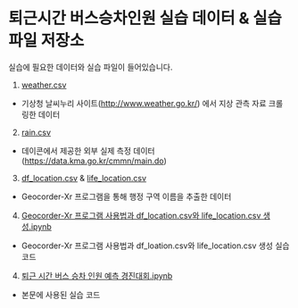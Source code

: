 # 퇴근시간 버스승차인원 실습 데이터 & 실습 파일 저장소

실습에 필요한 데이터와 실습 파일이 들어있습니다.

1. [weather.csv](https://github.com/jeju-tangerine/jeju--bus/blob/master/weather.csv)
  + 기상청 날씨누리 사이트(http://www.weather.go.kr/) 에서 지상 관측 자료 크롤링한 데이터
    
2. [rain.csv](https://github.com/jeju-tangerine/jeju--bus/blob/master/rain.csv)
  + 데이콘에서 제공한 외부 실제 측정 데이터(https://data.kma.go.kr/cmmn/main.do)

3. [df_location.csv](https://github.com/jeju-tangerine/jeju--bus/blob/master/df_location.csv) & [life_location.csv](https://github.com/jeju-tangerine/jeju--bus/blob/master/life_location.csv)
  + Geocorder-Xr 프로그램을 통해 행정 구역 이름을 추출한 데이터
  
4. [Geocorder-Xr 프로그램 사용법과 df_location.csv와 life_location.csv 생성.ipynb](https://github.com/jeju-tangerine/jeju--bus/blob/master/Geocorder-Xr%20%ED%94%84%EB%A1%9C%EA%B7%B8%EB%9E%A8%20%EC%82%AC%EC%9A%A9%EB%B2%95%EA%B3%BC%20df_location.csv%EC%99%80%20life_location.csv%20%EC%83%9D%EC%84%B1.ipynb)
  + Geocorder-Xr 프로그램 사용법과 df_loation.csv와 life_location.csv 생성 실습 코드
    
4. [퇴근 시간 버스 승차 인원 예측 경진대회.ipynb](https://github.com/jeju-tangerine/jeju--bus/blob/master/3.%20%ED%87%B4%EA%B7%BC%20%EC%8B%9C%EA%B0%84%20%EB%B2%84%EC%8A%A4%20%EC%8A%B9%EC%B0%A8%20%EC%9D%B8%EC%9B%90%20%EC%98%88%EC%B8%A1%20%EA%B2%BD%EC%A7%84%EB%8C%80%ED%9A%8C.ipynb)
  + 본문에 사용된 실습 코드
